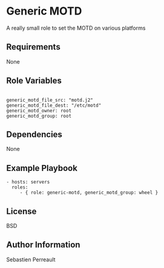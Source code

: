 Generic MOTD
=========

A really small role to set the MOTD on various platforms

Requirements
------------

None

Role Variables
--------------

```

generic_motd_file_src: "motd.j2"
generic_motd_file_dest: "/etc/motd"
generic_motd_owner: root
generic_motd_group: root

```
Dependencies
------------

None

Example Playbook
----------------

    - hosts: servers
      roles:
         - { role: generic-motd, generic_motd_group: wheel }

License
-------

BSD

Author Information
------------------

Sebastien Perreault
